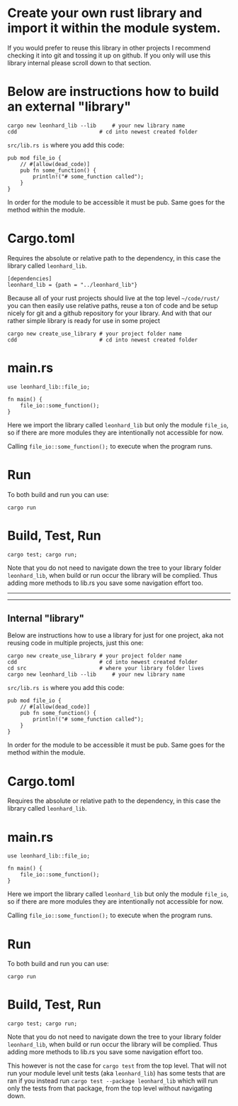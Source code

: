 # Create your own rust library and import it within the module system.

If you would prefer to reuse this library in other projects I recommend checking it into git and tossing it up on github. If you only will use this library internal please scroll down to that section.

# Below are instructions how to build an external "library"

    cargo new leonhard_lib --lib     # your new library name
    cdd                          # cd into newest created folder

`src/lib.rs is` where you add this code:

    pub mod file_io {
        // #[allow(dead_code)]
        pub fn some_function() {
            println!("# some_function called");
        }
    }

In order for the module to be accessible it must be pub. Same goes for the method within the module.

# Cargo.toml

Requires the absolute or relative path to the dependency, in this case the library called `leonhard_lib`.

    [dependencies]
    leonhard_lib = {path = "../leonhard_lib"}

Because all of your rust projects should live at the top level `~/code/rust/` you can then easily use relative paths, reuse a ton of code and be setup nicely for git and a github repository for your library.
And with that our rather simple library is ready for use in some project

    cargo new create_use_library # your project folder name
    cdd                          # cd into newest created folder

# main.rs

    use leonhard_lib::file_io;

    fn main() {
        file_io::some_function();
    }

Here we import the library called `leonhard_lib` but only the module `file_io`, so if there are more modules they are intentionally not accessible for now.

Calling `file_io::some_function();` to execute when the program runs.

# Run

To both build and run you can use:

    cargo run

# Build, Test, Run

    cargo test; cargo run;

Note that you do not need to navigate down the tree to your library folder `leonhard_lib`, when build or run occur the library will be complied. Thus adding more methods to lib.rs you save some navigation effort too.

---

---

## Internal "library"

Below are instructions how to use a library for just for one project, aka not reusing code in multiple projects, just this one:

    cargo new create_use_library # your project folder name
    cdd                          # cd into newest created folder
    cd src                       # where your library folder lives
    cargo new leonhard_lib --lib     # your new library name

`src/lib.rs is` where you add this code:

    pub mod file_io {
        // #[allow(dead_code)]
        pub fn some_function() {
            println!("# some_function called");
        }
    }

In order for the module to be accessible it must be pub. Same goes for the method within the module.

# Cargo.toml

Requires the absolute or relative path to the dependency, in this case the library called `leonhard_lib`.

# main.rs

    use leonhard_lib::file_io;

    fn main() {
        file_io::some_function();
    }

Here we import the library called `leonhard_lib` but only the module `file_io`, so if there are more modules they are intentionally not accessible for now.

Calling `file_io::some_function();` to execute when the program runs.

# Run

To both build and run you can use:

    cargo run

# Build, Test, Run

    cargo test; cargo run;

Note that you do not need to navigate down the tree to your library folder `leonhard_lib`, when build or run occur the library will be complied. Thus adding more methods to lib.rs you save some navigation effort too.

This however is not the case for `cargo test` from the top level. That will not run your module level unit tests (aka `leonhard_lib`) has some tests that are ran if you instead run `cargo test --package leonhard_lib` which will run only the tests from that package, from the top level without navigating down.
